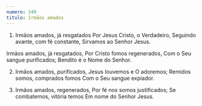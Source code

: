 ```yaml
---
numero: 349
titulo: Irmãos amados
---
```

1. Irmãos amados, já resgatados
Por Jesus Cristo, o Verdadeiro,
Seguindo avante, com fé constante,
Sirvamos ao Senhor Jesus.

Irmãos amados, já resgatados,
Por Cristo fomos regenerados,
Com o Seu sangue purificados;
Bendito é o Nome do Senhor.

2. Irmãos amados, purificados,
Jesus louvemos e O adoremos;
Remidos somos, comprados fomos
Com o Seu sangue expiador.

3. Irmãos amados, regenerados,
Por fé nos somos justificados;
Se combatemos, vitória temos
Em nome do Senhor Jesus.
